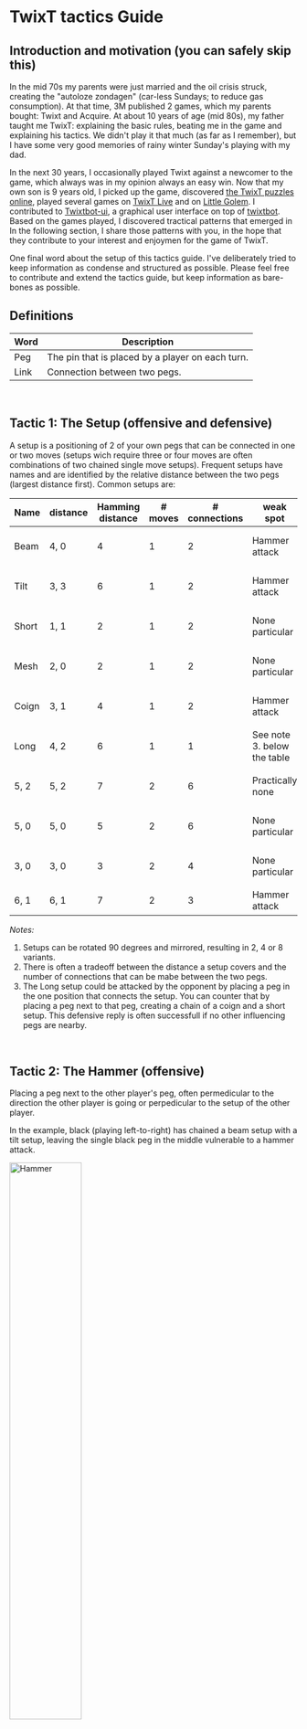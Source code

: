 # TwixT tactics Guide

## Introduction and motivation (you can safely skip this)
In the mid 70s my parents were just married and the oil crisis struck, creating the "autoloze zondagen" (car-less Sundays; to reduce gas consumption). At that time, 3M published 2 games, which my parents bought: Twixt and Acquire. At about 10 years of age (mid 80s), my father taught me TwixT: explaining the basic rules, beating me in the game and explaining his tactics. We didn't play it that much (as far as I remember), but I have some very good memories of rainy winter Sunday's playing with my dad. 

In the next 30 years, I occasionally played Twixt against a newcomer to the game, which always was in my opinion always an easy win. Now that my own son is 9 years old, I picked up the game, discovered [the TwixT puzzles online](http://www.ibiblio.org/twixtpuzzles/), played several games on [TwixT Live](https://twixtlive.com) and on [Little Golem](https://www.littlegolem.net). I contributed to [Twixtbot-ui](https://github.com/stevens68/twixtbot-ui), a graphical user interface on top of [twixtbot](https://github.com/BonyJordan/twixtbot). Based on the games played, I discovered tractical patterns that emerged in  In the following section, I share those patterns with you, in the hope that they contribute to your interest and enjoymen for the game of TwixT.

One final word about the setup of this tactics guide. I've deliberately tried to keep information as condense and structured as possible. Please feel free to contribute and extend the tactics guide, but keep information as bare-bones as possible.

## Definitions

Word | Description
---|---
Peg|The pin that is placed by a player on each turn.
Link|Connection between two pegs.

<br>

## <a name="setup"></a>Tactic 1: The Setup (offensive and defensive)
A setup is a positioning of 2 of your own pegs that can be connected in one or two moves (setups wich require three or four moves are often combinations of two chained single move setups). Frequent setups have names and are identified by the relative distance between the two pegs (largest distance first). Common setups are:

Name|distance|Hamming distance|# moves|# connections|weak spot|examples|connected
---|---|---|---|---|---|---|---
<a name="beam"></a>Beam|4, 0|4|1|2|Hammer attack|<img src="images/beam.png" alt="Beam" width="100%">|<img src="images/beam_conn.png" alt="Beam, fully connected" width="100%">
<a name="tilt"></a>Tilt|3, 3|6|1|2|Hammer attack|<img src="images/tilt.png" alt="Tilt" width="100%">|<img src="images/tilt_conn.png" alt="Tilt, fully connected" width="100%">
<a name="short"></a>Short|1, 1|2|1|2|None particular|<img src="images/short.png" alt="Short" width="100%">|<img src="images/tilt_conn.png" alt="Short, fully connected" width="100%">
<a name="mesh"></a>Mesh|2, 0|2|1|2|None particular|<img src="images/mesh.png" alt="Mesh" width="100%">|<img src="images/mesh_conn.png" alt="Mesh, fully connected" width="100%">
<a name="coign"></a>Coign|3, 1|4|1|2|Hammer attack|<img src="images/coign.png" alt="Coign" width="100%">|<img src="images/coign_conn.png" alt="Coign, fully connected" width="100%">
<a name="long"></a>Long|4, 2|6|1|1|See note 3. below the table|<img src="images/long.png" alt="Long" width="100%">|<img src="images/long_conn.png" alt="Long, fully connected" width="100%">
5, 2|5, 2|7|2|6|Practically none|<img src="images/5,2.png" alt="5,2" width="100%">|<img src="images/5,2_conn.png" alt="5,2, fully connected" width="100%">
5, 0|5, 0|5|2|6|None particular|<img src="images/5,0.png" alt="5,0" width="100%">|<img src="images/5,0_conn.png" alt="5,0, fully connected" width="100%">
3, 0|3, 0|3|2|4|None particular|<img src="images/3,0.png" alt="3,0" width="100%">|<img src="images/3,0_conn.png" alt="3,0, fully connected" width="100%">
6, 1|6, 1|7|2|3|Hammer attack|<img src="images/6,1.png" alt="6,1" width="100%">|<img src="images/6,1_conn.png" alt="6,1 fully connected" width="100%">

*Notes:*

1. Setups can be rotated 90 degrees and mirrored, resulting in 2, 4 or 8 variants.
1. There is often a tradeoff between the distance a setup covers and the number of connections that can be mabe between the two pegs.
1. The Long setup could be attacked by the opponent by placing a peg in the one position that connects the setup. You can counter that by placing a peg next to that peg, creating a chain of a coign and a short setup. This defensive reply is often successfull if no other influencing pegs are nearby.

<br>

## <a name="hammer"></a>Tactic 2: The Hammer (offensive)
Placing a peg next to the other player's peg, often permedicular to the direction the other player is going or perpedicular to the setup of the other player.

In the example, black (playing left-to-right) has chained a beam setup with a tilt setup, leaving the single black peg in the middle vulnerable to a hammer attack.

<img src="images/hammer.png" alt="Hammer" width="50%">

<br>

## <a name="hammer-defence"></a>Tactic 3: Hammer defence (defensive)
There are two ways to defend against a [Hammer](hammer):

1. *Offensive*: playing past the Hammer.
2. *Defensive*: playing away from the Hammer.

**Example:** black plays left-to-right and has played two linked [Beam](beam) [setups](setup). Red attacks with a [Hammer attack](hammer).

<img src="images/hammer-defence-1.png" alt="Hammer defense example: initial setup" width="50%">

### <a name="play-past-hammer"></a>Hammer defense: playing past the Hammer
<img src="images/hammer-defence-2.png" alt="Hammer defense example: playing past the Hammer" width="50%">

1. black plays past the Hammer
2. red counters in the other direction
3. black creates a [tilt](tilt) [setup](setup) to the left peg
4. red finishes the Hammer attack
5. black plays a [parallel setup defense](parallel-setup), creating a parallel [Beam](beam) [setup](setup)
6. red attacks the setup
7. black closes the setup

In this example, black successfully [played past the Hammer](play-past-hammer).

### <a name="play-past-hammer"></a>Hammer defense: playing away from the Hammer
<img src="images/hammer-defence-3.png" alt="Hammer defense example: playing away from the Hammer" width="50%">

1. black plays away from the Hammer
2. red attacks the right setup, because black played away from the Hammer towards the left, leaving the right setup vulnerable
3. black follows red to the right
4. red further isolates the black peg at the right bottom
5. black mirrors red's movement
6. red now turns to the left setup
7. black is forced to close the left [Beam](beam) [setup](setup)
8. red continues on the right side
9. black mirrors red's movement

In this example, black successfully countered red's Hammer, but at the cost of 5 positions on the vertical axis.

<br>

## <a name="parallel-setup"></a>Tactic 4: Parallel setup defense (defensive)
Creating a setup and then placing a peg and link on one end of the setup in such a way that the same [setup](setup) can be made one link distance apart from the initial setup.

**Example**: black plays from left to right. Last two moves were at the right bottom corner: black, placing a [tilt](tilt) [setup](setup) and after that, red responds with a [Hammer attack](Hammer).

<img src="images/parallel-defense-1.png" alt="Parallel setup defense example: starting position" width="50%">

The [parallel setup defense](parallel-setup) by black created a second [tilt](tilt) [setup](setup), which neutralizes red's threat at the left side as well as red's [Hammer attack](Hammer).

<img src="images/parallel-defense-2.png" alt="Parallel setup defense: after three turns" width="50%">

In this example, red plays at the left side and black closes the [tilt](tilt) [setup](setup).

<br>

<!---
TODO: add the following sections
- Playing parallel
- Using the guidelines to end on your side
-->

References
---

- http://gambiter.com/connection/TwixT.html
- Article from gamers magazine
- ...
